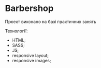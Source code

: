 # Barbershop
Проект виконано на базі практичних занять

Технології:
 - HTML;
 - SASS;
 - JS;
 - responsive layout;
 - responsive images;
 
